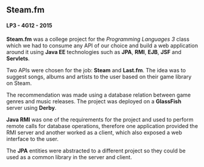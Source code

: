 ## Steam.fm
#### LP3 - 4G12 - 2015

**Steam.fm** was a college project for the _Programming Languages 3_ class which we had to consume any API of our choice and build a web application around it using **Java EE** technologies such as **JPA**, **RMI**, **EJB**, **JSF** and **Servlets**.

Two APIs were chosen for the job: **Steam** and **Last.fm**. The idea was to suggest songs, albums and artists to the user based on their game library on Steam.

The recommendation was made using a database relation between game genres and music releases. The project was deployed on a **GlassFish** server using **Derby**.

**Java RMI** was one of the requirements for the project and used to perform remote calls for database operations, therefore one application provided the RMI server and another worked as a client, which also exposed a web interface to the user.

The **JPA** entities were abstracted to a different project so they could be used as a common library in the server and client.
